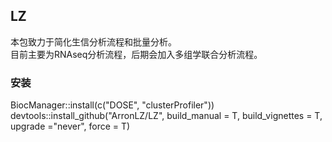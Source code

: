 ## LZ
本包致力于简化生信分析流程和批量分析。<br>
目前主要为RNAseq分析流程，后期会加入多组学联合分析流程。<br>

### 安装
BiocManager::install(c("DOSE", "clusterProfiler"))
devtools::install_github("ArronLZ/LZ", build_manual = T, build_vignettes = T, 
                         upgrade ="never", force = T)
